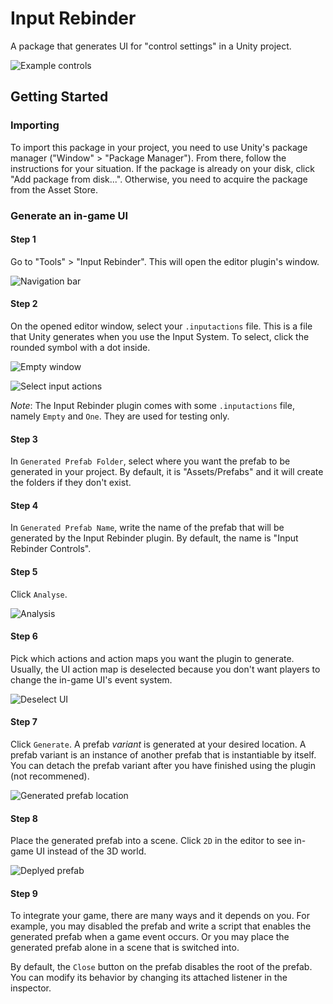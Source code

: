# Input Rebinder
A package that generates UI for "control settings" in a Unity project.

![Example controls](/resources/example_controls.png)

## Getting Started

### Importing
To import this package in your project, you need to use Unity's package manager ("Window" > "Package Manager"). From there, follow the instructions for your situation. If the package is already on your disk, click "Add package from disk...". Otherwise, you need to acquire the package from the Asset Store.

### Generate an in-game UI
#### Step 1
Go to "Tools" > "Input Rebinder". This will open the editor plugin's window.

![Navigation bar](/resources/tools_inputrebinder.png)

#### Step 2
On the opened editor window, select your `.inputactions` file. This is a file that Unity generates when you use the Input System. To select, click the rounded symbol with a dot inside.

![Empty window](/resources/empty_editor_window.png)

![Select input actions](/resources/select_inputactions_file.png)

_Note_: The Input Rebinder plugin comes with some `.inputactions` file, namely `Empty` and `One`. They are used for testing only.

#### Step 3
In `Generated Prefab Folder`, select where you want the prefab to be generated in your project. By default, it is "Assets/Prefabs" and it will create the folders if they don't exist.

#### Step 4
In `Generated Prefab Name`, write the name of the prefab that will be generated by the Input Rebinder plugin. By default, the name is "Input Rebinder Controls".

#### Step 5
Click `Analyse`.

![Analysis](/resources/analysis.png)

#### Step 6
Pick which actions and action maps you want the plugin to generate. Usually, the UI action map is deselected because you don't want players to change the in-game UI's event system.

![Deselect UI](/resources/deselect_ui.png)

#### Step 7
Click `Generate`. A prefab _variant_ is generated at your desired location. A prefab variant is an instance of another prefab that is instantiable by itself. You can detach the prefab variant after you have finished using the plugin (not recommened). 

![Generated prefab location](/resources/generated_prefab_location.png)

#### Step 8
Place the generated prefab into a scene. Click `2D` in the editor to see in-game UI instead of the 3D world. 

![Deplyed prefab](/resources/deployed_prefab.png)

#### Step 9
To integrate your game, there are many ways and it depends on you. For example, you may disabled the prefab and write a script that enables the generated prefab when a game event occurs. Or you may place the generated prefab alone in a scene that is switched into.

By default, the `Close` button on the prefab disables the root of the prefab. You can modify its behavior by changing its attached listener in the inspector. 